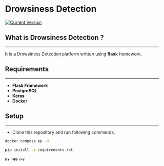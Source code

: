 # Drowsiness Detection
 [![Current Version](https://img.shields.io/badge/version-1.0-green.svg)](https://github.com/oguzcihan/Flask_Sentiment_Analysis)

## What is Drowsiness Detection ?
---
It is a Drowsiness Detection platform written using **flask** framework.


## Requirements
---
* **Flask Framework**
* **PostgreSQL**
* **Keras**
* **Docker**



## Setup
---
* Clone this repository and run following commands.
```bash
docker compose up -d
```
```bash
pip install -r requirements.txt
```
```bash
py app.py
```
